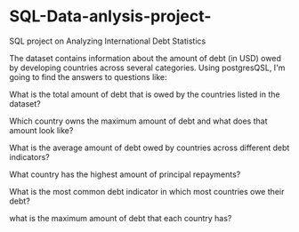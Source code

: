 # SQL-Data-anlysis-project-
SQL project on Analyzing International Debt Statistics

 The dataset contains information about the amount of debt (in USD) owed by developing countries across several categories.
 Using postgresQSL, I'm going to find the answers to questions like:

What is the total amount of debt that is owed by the countries listed in the dataset?

Which country owns the maximum amount of debt and what does that amount look like?

What is the average amount of debt owed by countries across different debt indicators?

What country has the highest amount of principal repayments?

What is the most common debt indicator in which most countries owe their debt?

what is the maximum amount of debt that each country has?
